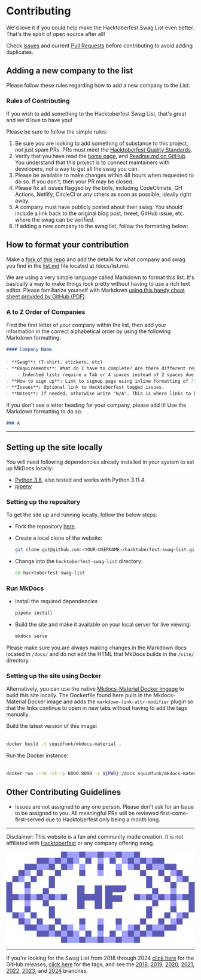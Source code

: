 # Contributing

We'd love it if you could help make the Hacktoberfest Swag List even better. That's the spirit of open source after all!

Check [Issues](https://github.com/crweiner/hacktoberfest-swag-list/issues) and current [Pull Requests](https://github.com/crweiner/hacktoberfest-swag-list/pulls) before contributing to avoid adding duplicates.

## Adding a new company to the list

Please follow these rules regarding how to add a new company to the List:

### Rules of Contributing

If you wish to add something to the Hacktoberfest Swag List, that's great and we'd love to have you!

Please be sure to follow the simple rules:

1. Be sure you are looking to add something of substance to this project, not just spam PRs. PRs must meet the [Hacktoberfest Quality Standards](https://hacktoberfest.com/participation/).
2. Verify that you have read the [home page](index.md), and [Readme.md on GitHub](https://github.com/crweiner/hacktoberfest-swag-list/blob/master/Readme.md). You understand that this project is to connect maintainers with developers, not a way to get all the swag you can.
3. Please be available to make changes within 48 hours when requested to do so. If you don't, then your PR may be closed.
4. Please fix all issues flagged by the bots, including CodeClimate, GH Actions, Netlify, CircleCI or any others as soon as possible, ideally right away.
5. A company must have publicly posted about their swag. You should include a link back to the original blog post, tweet, GitHub issue, etc. where the swag can be verified.
6. If adding a new company to the swag list, follow the formatting below:

## How to format your contribution

Make a [fork of this repo](https://github.com/crweiner/hacktoberfest-swag-list/fork) and add the details for what company and swag you find in the [list.md](/docs/list.md) file located at /docs/list.md.

We are using a very simple language called Markdown to format this list. It's basically a way to make things look pretty without having to use a rich text editor. Please familiarize yourself with Markdown [using this handy cheat sheet provided by GitHub (PDF)](https://enterprise.github.com/downloads/en/markdown-cheatsheet.pdf).

### A to Z Order of Companies

Find the first letter of your company within the list, then add your information in the correct alphabetical order by using the following Markdown formatting:

```markdown
#### Company Name

- **Swag**: (T-shirt, stickers, etc)
- **Requirements**: What do I have to complete? Are there different requirements per swag item? Are the PRs merged or just submitted?
    - Indented lists require a Tab or 4 spaces instead of 2 spaces due to MkDocs formatting weirdness.
- **How to sign up**: Link to signup page using inline formatting of [text](URL)
- **Issues**: Optional link to Hacktoberfest tagged issues.
- **Notes**: If needed, otherwise write "N/A". This is where links to blog posts/tweets go.
```

 If you don't see a letter heading for your company, please add it! Use the Markdown formatting to do so:

```markdown
### A
```

---

## Setting up the site locally

You will need following dependencies already installed in your system to set up MkDocs locally:

* [Python 3.8](https://www.python.org/downloads/release/python-380/), also tested and works with Python 3.11.4.
* [pipenv](https://pypi.org/project/pipenv/)

### Setting up the repository

To get the site up and running locally, follow the below steps:

* Fork the repository [here](https://github.com/crweiner/hacktoberfest-swag-list/fork).

* Create a local clone of the website:

  ```bash
  git clone git@github.com:<YOUR-USERNAME>/hacktoberfest-swag-list.git
  ```

* Change into the `hacktoberfest-swag-list` directory:

  ```bash
  cd hacktoberfest-swag-list
  ```

### Run MkDocs

* Install the required dependencies

  ```bash
  pipenv install
  ```

* Build the site and make it available on your local server for live viewing:

  ```bash
  mkdocs serve
  ```

Please make sure you are always making changes in the Markdown docs located in `/docs/` and do not edit the HTML that MkDocs builds in the `/site/` directory.

### Setting up the site using Docker

Alternatively, you can use the native [Mkdocs-Material Docker imgage](https://hub.docker.com/r/squidfunk/mkdocs-material) to build this site locally. The Dockerfile found here pulls in the Mkdocs-Material Docker image and adds the `markdown-link-attr-modifier` plugin so that the links continue to open in new tabs without having to add the tags manually.

Build the latest version of this image:

```bash

docker build -t squidfunk/mkdocs-material .

```

Run the Docker instance:

```bash

docker run --rm -it -p 8000:8000 -v ${PWD}:/docs squidfunk/mkdocs-material

```

## Other Contributing Guidelines

* Issues are not assigned to any one person. Please don't ask for an Issue to be assigned to you. All meaningful PRs will be reviewed first-come-first-served due to Hacktoberfest only being a month long.

---

Disclaimer: This website is a fan and community made creation. It is not affiliated with [Hacktoberfest](https://hacktoberfest.digitalocean.com/) or any company offering swag.

![HF 2025](img/HF-Icon-Color-Dark.png)

---

If you're looking for the Swag List from 2018 through 2024 [click here](https://github.com/crweiner/hacktoberfest-swag-list/releases) for the GitHub releases, [click here](https://github.com/crweiner/hacktoberfest-swag-list/tags) for the tags, and see the [2018](https://github.com/crweiner/hacktoberfest-swag-list/tree/2018), [2019](https://github.com/crweiner/hacktoberfest-swag-list/tree/2019), [2020](https://github.com/crweiner/hacktoberfest-swag-list/tree/2020), [2021](https://github.com/crweiner/hacktoberfest-swag-list/tree/2021), [2022](https://github.com/crweiner/hacktoberfest-swag-list/tree/2022), [2023](https://github.com/crweiner/hacktoberfest-swag-list/tree/2023), and [2024](https://github.com/crweiner/hacktoberfest-swag-list/tree/2024) branches.
